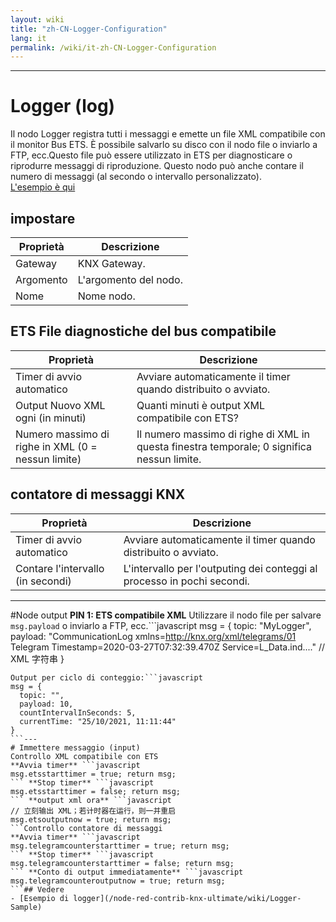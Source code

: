 ```yaml
---
layout: wiki
title: "zh-CN-Logger-Configuration"
lang: it
permalink: /wiki/it-zh-CN-Logger-Configuration
---
```

---
# Logger (log)
Il nodo Logger registra tutti i messaggi e emette un file XML compatibile con il monitor Bus ETS.
È possibile salvarlo su disco con il nodo file o inviarlo a FTP, ecc.Questo file può essere utilizzato in ETS per diagnosticare o riprodurre messaggi di riproduzione.
Questo nodo può anche contare il numero di messaggi (al secondo o intervallo personalizzato). <br/> <a href = "/node-red-contrib-knx-ultimate/wiki/logger-sample" target = "_ blank"> L'esempio è qui </a>
## impostare
| Proprietà | Descrizione |
|-|-|
| Gateway | KNX Gateway.|
| Argomento | L'argomento del nodo.|
| Nome | Nome nodo. |
## ETS File diagnostiche del bus compatibile
| Proprietà | Descrizione |
|-|-|
| Timer di avvio automatico | Avviare automaticamente il timer quando distribuito o avviato.|
| Output Nuovo XML ogni (in minuti) | Quanti minuti è output XML compatibile con ETS?|
| Numero massimo di righe in XML (0 = nessun limite) | Il numero massimo di righe di XML in questa finestra temporale; 0 significa nessun limite.|
## contatore di messaggi KNX
| Proprietà | Descrizione |
|-|-|
| Timer di avvio automatico | Avviare automaticamente il timer quando distribuito o avviato.|
| Contare l'intervallo (in secondi) | L'intervallo per l'outputing dei conteggi al processo in pochi secondi.|
---
#Node output
**PIN 1: ETS compatibile XML**
Utilizzare il nodo file per salvare `msg.payload` o inviarlo a FTP, ecc.```javascript
msg = {
  topic: "MyLogger",
  payload: "CommunicationLog xmlns=http://knx.org/xml/telegrams/01 Telegram Timestamp=2020-03-27T07:32:39.470Z Service=L_Data.ind...." // XML 字符串
}
``` **PIN 2: conteggio dei messaggi KNX**
Output per ciclo di conteggio:```javascript
msg = {
  topic: "",
  payload: 10,
  countIntervalInSeconds: 5,
  currentTime: "25/10/2021, 11:11:44"
}
```---
# Immettere messaggio (input)
Controllo XML compatibile con ETS
**Avvia timer** ```javascript
msg.etsstarttimer = true; return msg;
``` **Stop timer** ```javascript
msg.etsstarttimer = false; return msg;
``` **output xml ora** ```javascript
// 立刻输出 XML；若计时器在运行，则一并重启
msg.etsoutputnow = true; return msg;
```Controllo contatore di messaggi
**Avvia timer** ```javascript
msg.telegramcounterstarttimer = true; return msg;
``` **Stop timer** ```javascript
msg.telegramcounterstarttimer = false; return msg;
``` **Conto di output immediatamente** ```javascript
msg.telegramcounteroutputnow = true; return msg;
```## Vedere
- [Esempio di logger](/node-red-contrib-knx-ultimate/wiki/Logger-Sample)

